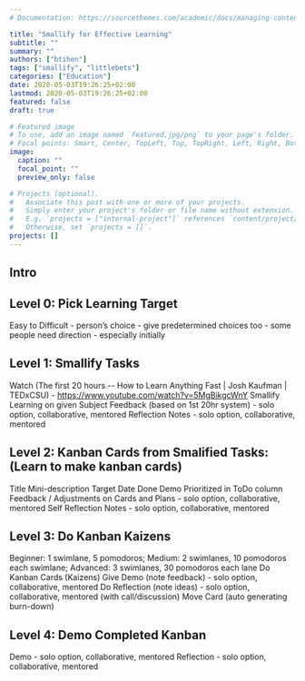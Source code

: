 ```yaml
---
# Documentation: https://sourcethemes.com/academic/docs/managing-content/

title: "Smallify for Effective Learning"
subtitle: ""
summary: ""
authors: ["btihen"]
tags: ["smallify", "littlebets"]
categories: ["Education"]
date: 2020-05-03T19:26:25+02:00
lastmod: 2020-05-03T19:26:25+02:00
featured: false
draft: true

# Featured image
# To use, add an image named `featured.jpg/png` to your page's folder.
# Focal points: Smart, Center, TopLeft, Top, TopRight, Left, Right, BottomLeft, Bottom, BottomRight.
image:
  caption: ""
  focal_point: ""
  preview_only: false

# Projects (optional).
#   Associate this post with one or more of your projects.
#   Simply enter your project's folder or file name without extension.
#   E.g. `projects = ["internal-project"]` references `content/project/deep-learning/index.md`.
#   Otherwise, set `projects = []`.
projects: []
---
```

## Intro

## Level 0: Pick Learning Target

Easy to Difficult - person’s choice - give predetermined choices too - some people need direction - especially initially

## Level 1: Smallify Tasks
Watch (The first 20 hours -- How to Learn Anything Fast | Josh Kaufman | TEDxCSU) - https://www.youtube.com/watch?v=5MgBikgcWnY
Smallify Learning on given Subject
Feedback (based on 1st 20hr system) - solo option, collaborative, mentored
Reflection Notes - solo option, collaborative, mentored

## Level 2: Kanban Cards from Smalified Tasks: (Learn to make kanban cards)
Title
Mini-description
Target Date
Done Demo
Prioritized in ToDo column
Feedback / Adjustments on Cards and Plans - solo option, collaborative, mentored
Self Reflection Notes - solo option, collaborative, mentored

## Level 3: Do Kanban Kaizens
Beginner: 1 swimlane, 5 pomodoros;
Medium: 2 swimlanes, 10 pomodoros each swimlane;
Advanced: 3 swimlanes, 30 pomodoros each lane
Do Kanban Cards (Kaizens)
Give Demo (note feedback) - solo option, collaborative, mentored
Do Reflection (note ideas) - solo option, collaborative, mentored (with call/discussion)
Move Card (auto generating burn-down)

## Level 4: Demo Completed Kanban
Demo - solo option, collaborative, mentored
Reflection - solo option, collaborative, mentored

